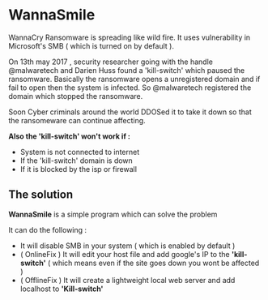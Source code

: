 # WannaSmile

WannaCry Ransomware is spreading like wild fire. It uses vulnerability in Microsoft's SMB ( which is turned on by default ).

On 13th may 2017 , security researcher going with the handle @malwaretech and Darien Huss found a 'kill-switch' which paused the ransomware. Basically the ransomware opens a unregistered domain and if fail to open then the system is infected. So @malwaretech registered the domain which stopped the ransomware.

Soon Cyber criminals around the world DDOSed it to take it down so that the ransomeware can continue affecting. 

**Also the 'kill-switch' won't work if :**
-  System is not connected to internet
-  If the 'kill-switch' domain is down
-  If it is blocked by the isp or firewall

## The solution

**WannaSmile** is a simple program which can solve the problem

It can do the following :

-  It will disable SMB in your system ( which is enabled by default )
-  ( OnlineFix ) It will edit your host file and add google's IP to the **'kill-switch'** ( which means even if the site goes down you wont be affected )
-  ( OfflineFix ) It will create a lightweight local web server and add localhost to **'Kill-switch'**






